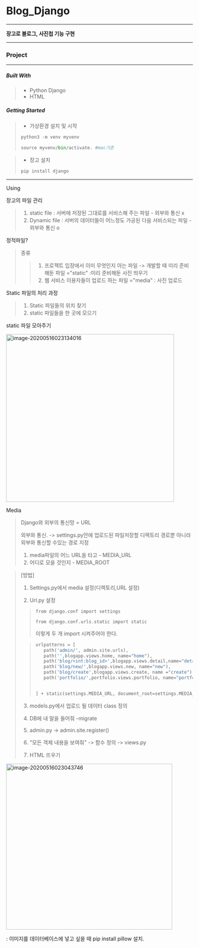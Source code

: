 # Blog_Django

------

**장고로 블로그, 사진첩 기능 구현**

-----

### Project

-----

##### Built With

>+ Python Django
>+ HTML 

##### Getting Started

>+ 가상환경 설치 및 시작
>
>  ```python
>  python3 -m venv myvenv
>  
>  source myvenv/bin/activate. #mac기준
>  ```

>+ 장고 설치
>
>  ```python
>  pip install django
>  ```

---------

Using

장고의 파일 관리

>1. static file : 서버에 저장된 그대로를 서비스해 주는 파일 - 외부와 통신 x
>2. Dynamic file : 서버의 데이터들이 어느정도 가공된 다음 서비스되는 파일 - 외부와 통신 o

정적파일?

>종류
>
>>1. 프로젝트 입장에서 이미 무엇인지 아는 파일 -> 개발할 때 미리 준비해둔 파일 ="static" :미리 준비해둔 사진 띄우기
>>2.  웹 서비스 이용자들이 업로드 하는 파일 ="media" : 사진 업로드 

Static 파일의 처리 과정 

>1. Static 파일들의 위치 찾기
>2. static 파일들을 한 곳에 모으기 

static 파일 모아주기

<img width="453" alt="image-20200516023134016" src="https://user-images.githubusercontent.com/49120090/82084436-41fef200-9726-11ea-94cf-307be1dc962f.png">

Media

>Django와 외부의 통신망 = URL
>
>외부와 통신. -> settings.py안에 업로드된 파일저장할 디렉토리 경로뿐 아니라 외부와 통신할 수있는 경로 지정
>
>1. media파일의 어느 URL을 타고 - MEDIA_URL
>2. 어디로 모을 것인지 - MEDIA_ROOT

>[방법]
>
>1. Settings.py에서 media 설정(디렉토리,URL 설정)
>
>2. Url.py 설정
>
>   >```from django.conf import settings```
>   >
>   >```from django.conf.urls.static import static```
>   >
>   >이렇게 두 개 import 시켜주어야 한다. 
>
>   >```python
>   >urlpatterns = [
>   >    path('admin/', admin.site.urls),
>   >    path('',blogapp.views.home, name="home"),
>   >    path('blog/<int:blog_id>',blogapp.views.detail,name="details"),
>   >    path('blog/new/',blogapp.views.new, name="new"),
>   >    path('blog/create',blogapp.views.create, name ="create"),
>   >    path('portfolio/',portfolio.views.portfolio, name="portfolio"),
>   >
>   >
>   >] + static(settings.MEDIA_URL, document_root=settings.MEDIA_ROOT)
>   >```
>   >
>   >
>
>3. models.py에서 업로드 될 데이터 class 정의
>
>4. DB에 내 말을 들어줘 -migrate
>
>5. admin.py -> admin.site.register()
>
>6. "모든 객체 내용을 보여줘" -> 함수 정의 -> views.py
>
>7. HTML 뜨우기

<img width="448" alt="image-20200516023043746" src="https://user-images.githubusercontent.com/49120090/82084470-4c20f080-9726-11ea-8c2d-1d2e6d38c843.png">

: 이미지를 데이터베이스에 넣고 싶을 때 pip install pillow 설치. 

